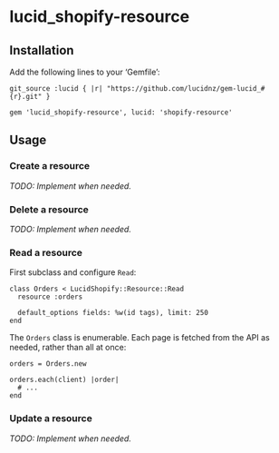 lucid_shopify-resource
======================

Installation
------------

Add the following lines to your ‘Gemfile’:

    git_source :lucid { |r| "https://github.com/lucidnz/gem-lucid_#{r}.git" }

    gem 'lucid_shopify-resource', lucid: 'shopify-resource'


Usage
-----

### Create a resource

_TODO: Implement when needed._


### Delete a resource

_TODO: Implement when needed._


### Read a resource

First subclass and configure `Read`:

    class Orders < LucidShopify::Resource::Read
      resource :orders

      default_options fields: %w(id tags), limit: 250
    end

The `Orders` class is enumerable. Each page is fetched from the API as needed,
rather than all at once:

    orders = Orders.new

    orders.each(client) |order|
      # ...
    end


### Update a resource

_TODO: Implement when needed._
